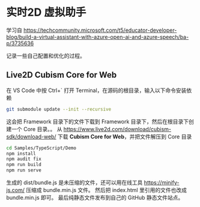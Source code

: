 # 实时2D 虚拟助手

学习自 https://techcommunity.microsoft.com/t5/educator-developer-blog/build-a-virtual-assistant-with-azure-open-ai-and-azure-speech/ba-p/3735636

记录一些自己配置和优化的过程。


## Live2D Cubism Core for Web
在 VS Code 中按 Ctrl+` 打开 Terminal，在源码的根目录，输入以下命令安装依赖
```bash
git submodule update --init --recursive 
```
这会把 Framework 目录下的文件下载到 Framework 目录下，然后在根目录下创建一个 Core 目录。。
从 https://www.live2d.com/download/cubism-sdk/download-web/ 下载 **Cubism Core for Web**，并把文件解压到 Core 目录

```bash
cd Samples/TypeScript/Demo
npm install
npm audit fix
npm run build
npm run serve
```

生成的 dist/bundle.js 是未压缩的文件，还可以用在线工具 https://minify-js.com/ 压缩成 bundle.min.js 文件。
然后把 index.html 里引用的文件也改成 bundle.min.js 即可。
最后纯静态文件发布到自己的 GitHub 静态文件站点。